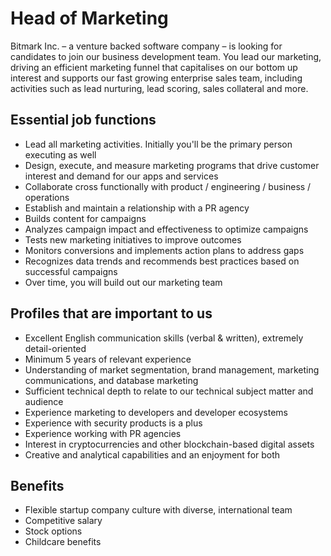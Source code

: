# Head of Marketing

Bitmark Inc. – a venture backed software company – is looking for candidates to join our business development team. You lead our marketing, driving an efficient marketing funnel that capitalises on our bottom up interest and supports our fast growing enterprise sales team, including activities such as lead nurturing, lead scoring, sales collateral and more.

## Essential job functions

- Lead all marketing activities. Initially you'll be the primary person executing as well
- Design, execute, and measure marketing programs that drive customer interest and demand for our apps and services
- Collaborate cross functionally with product / engineering / business / operations
- Establish and maintain a relationship with a PR agency
- Builds content for campaigns
- Analyzes campaign impact and effectiveness to optimize campaigns
- Tests new marketing initiatives to improve outcomes
- Monitors conversions and implements action plans to address gaps
- Recognizes data trends and recommends best practices based on successful campaigns
- Over time, you will build out our marketing team

## Profiles that are important to us

- Excellent English communication skills (verbal & written), extremely detail-oriented
- Minimum 5 years of relevant experience
- Understanding of market segmentation, brand management, marketing communications, and database marketing
- Sufficient technical depth to relate to our technical subject matter and audience
- Experience marketing to developers and developer ecosystems
- Experience with security products is a plus
- Experience working with PR agencies
- Interest in cryptocurrencies and other blockchain-based digital assets
- Creative and analytical capabilities and an enjoyment for both

## Benefits

- Flexible startup company culture with diverse, international team
- Competitive salary
- Stock options
- Childcare benefits
